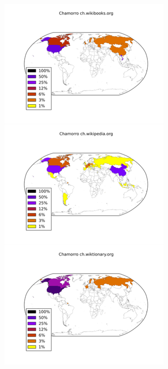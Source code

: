 ![](images/Chamorro-ch.wikibooks.org.png)
![](images/Chamorro-ch.wikipedia.org.png)
![](images/Chamorro-ch.wiktionary.org.png)
